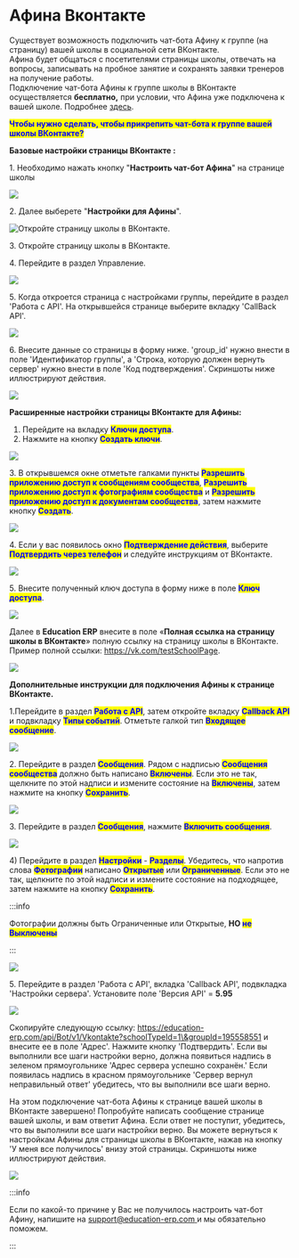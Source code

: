 # Афина Вконтакте

Существует возможность подключить чат-бота Афину к группе (на страницу) вашей школы в социальной сети ВКонтакте.\
Афина будет общаться с посетителями страницы школы, отвечать на вопросы, записывать на пробное занятие и сохранять заявки тренеров на получение работы.\
Подключение чат-бота Афины к группе школы в ВКонтакте осуществляется **бесплатно,** при условии, что Афина уже подключена к вашей школе. Подробнее [здесь](chto-mozhet-afina.md).



<mark style="color:blue;">**Чтобы нужно сделать, чтобы прикрепить чат-бота к группе вашей школы ВКонтакте?**</mark>&#x20;

**Базовые настройки страницы ВКонтакте :**

1\. Необходимо нажать кнопку "**Настроить чат-бот Афина**" на странице школы

![](../.gitbook/assets/Screenshot_223.png)

2\. Далее выберете "**Настройки для Афины**".&#x20;

![Откройте страницу школы в ВКонтакте.](<../.gitbook/assets/Screenshot_227 (1).png>)

3\. Откройте страницу школы в ВКонтакте.

4\. Перейдите в раздел Управление.

![](../.gitbook/assets/Screenshot_225.png)

5\. Когда откроется страница с настройками группы, перейдите в раздел 'Работа с API'. На открывшейся странице выберите вкладку 'CallBack API'.

![](<../.gitbook/assets/Screenshot_226 (1).png>)

6\. Внесите данные со страницы в форму ниже. 'group\_id' нужно внести в поле 'Идентификатор группы', а 'Строка, которую должен вернуть сервер' нужно внести в поле 'Код подтверждения'. Скриншоты ниже иллюстрируют действия.

![](../.gitbook/assets/Screenshot_229.png)

**Расширенные настройки страницы ВКонтакте для Афины:**

1. Перейдите на вкладку <mark style="color:blue;">**Ключи доступа**</mark>.
2. Нажмите на кнопку <mark style="color:blue;">**Создать ключи**</mark>.

![](../.gitbook/assets/Screenshot_230.png)

3\. В открывшемся окне отметьте галками пункты <mark style="color:blue;">**Разрешить приложению доступ к сообщениям сообщества**</mark>, <mark style="color:blue;">**Разрешить приложению доступ к фотографиям сообщества**</mark> и <mark style="color:blue;">**Разрешить приложению доступ к документам сообщества**</mark>, затем нажмите кнопку <mark style="color:blue;">**Создать**</mark>.

![](../.gitbook/assets/Screenshot_231.png)

4\. Если у вас появилось окно <mark style="color:blue;">**Подтверждение действия**</mark>, выберите <mark style="color:blue;">**Подтвердить через телефон**</mark> и следуйте инструкциям от ВКонтакте.

![](../.gitbook/assets/Screenshot_232.png)

5\. Внесите полученный ключ доступа в форму ниже в поле <mark style="color:blue;">**Ключ доступа**</mark>.

![](../.gitbook/assets/Screenshot_233.png)

Далее в **Education ERP** внесите в поле «**Полная ссылка на страницу школы в ВКонтакте**» полную ссылку на страницу школы в ВКонтакте. Пример полной ссылки: https://vk.com/testSchoolPage.

![](<../.gitbook/assets/Screenshot_236 (1).png>)



**Дополнительные инструкции для подключения Афины к странице ВКонтакте.**

1.Перейдите в раздел <mark style="color:blue;">**Работа с API**</mark>, затем откройте вкладку <mark style="color:blue;">**Callback API**</mark> и подвкладку <mark style="color:blue;">**Типы событий**</mark>. Отметьте галкой тип <mark style="color:blue;">**Входящее сообщение**</mark>.

![](../.gitbook/assets/Screenshot_237.png)

2\. Перейдите в раздел <mark style="color:blue;">**Сообщения**</mark>. Рядом с надписью <mark style="color:blue;">**Сообщения сообщества**</mark> должно быть написано <mark style="color:blue;">**Включены**</mark>. Если это не так, щелкните по этой надписи и измените состояние на <mark style="color:blue;">**Включены**</mark>, затем нажмите на кнопку <mark style="color:blue;">**Сохранить**</mark>.

![](../.gitbook/assets/Screenshot_239.png)

3\. Перейдите в раздел <mark style="color:blue;">**Сообщения**</mark>, нажмите <mark style="color:blue;">**Включить сообщения**</mark>.

![](../.gitbook/assets/Screenshot_240.png)

4\) Перейдите в раздел <mark style="color:blue;">**Настройки**</mark> - <mark style="color:blue;">**Разделы**</mark>. Убедитесь, что напротив слова <mark style="color:blue;">**Фотографии**</mark> написано <mark style="color:blue;">**Открытые**</mark> или <mark style="color:blue;">**Ограниченные**</mark>. Если это не так, щелкните по этой надписи и измените состояние на подходящее, затем нажмите на кнопку <mark style="color:blue;">**Сохранить**</mark>.

:::info

Фотографии должны быть Ограниченные или Открытые, **НО&#x20;**<mark style="color:blue;">**не**</mark> <mark style="color:blue;">**Выключены**</mark>

:::

![](<../.gitbook/assets/Screenshot_242 (2).png>)

5\. Перейдите в раздел 'Работа с API', вкладка 'Callback API', подвкладка 'Настройки сервера'. Установите поле 'Версия API' = **5.95**

![](<../.gitbook/assets/Screenshot_244 (1).png>)

Скопируйте следующую ссылку: https://education-erp.com/api/Bot/v1/Vkontakte?schoolTypeId=1\&groupId=195558551 и внесите ее в поле 'Адрес'. Нажмите кнопку 'Подтвердить'. Если вы выполнили все шаги настройки верно, должна появиться надпись в зеленом прямоугольнике 'Адрес сервера успешно сохранён.' Если появилась надпись в красном прямоугольнике 'Сервер вернул неправильный ответ' убедитесь, что вы выполнили все шаги верно.

На этом подключение чат-бота Афины к странице вашей школы в ВКонтакте завершено! Попробуйте написать сообщение странице вашей школы, и вам ответит Афина. Если ответ не поступит, убедитесь, что вы выполнили все шаги настройки верно. Вы можете вернуться к настройкам Афины для страницы школы в ВКонтакте, нажав на кнопку 'У меня все получилось' внизу этой страницы. Скриншоты ниже иллюстрируют действия.

![](<../.gitbook/assets/Screenshot_245 (2).png>)

:::info

Если по какой-то причине у Вас не получилось настроить чат-бот Афину, напишите на [support@education-erp.com ](mailto:support@education-erp.com?body=%D0%9F%D0%BE%D0%B6%D0%B0%D0%BB%D1%83%D0%B9%D1%81%D1%82%D0%B0%20%D0%BD%D0%B5%20%D0%B7%D0%B0%D0%B1%D1%8B%D0%B2%D0%B0%D0%B9%D1%82%D0%B5%20%D1%83%D0%BA%D0%B0%D0%B7%D0%B0%D1%82%D1%8C%20%D1%82%D0%B5%D0%BC%D1%83%20%D0%BF%D0%B8%D1%81%D1%8C%D0%BC%D0%B0.%0D%0A%20%0D%0A%20%D0%95%D1%81%D0%BB%D0%B8%20%D0%B2%D1%8B%20%D1%81%D1%82%D0%BE%D0%BB%D0%BA%D0%BD%D1%83%D0%BB%D0%B8%D1%81%D1%8C%20%D1%81%20%D0%BF%D1%80%D0%BE%D0%B1%D0%BB%D0%B5%D0%BC%D0%BE%D0%B9,%20%D0%BF%D0%BE%D0%B6%D0%B0%D0%BB%D1%83%D0%B9%D1%81%D1%82%D0%B0,%20%D0%BC%D0%B0%D0%BA%D1%81%D0%B8%D0%BC%D0%B0%D0%BB%D1%8C%D0%BD%D0%BE%20%D0%BF%D0%BE%D0%B4%D1%80%D0%BE%D0%B1%D0%BD%D0%BE%20%D0%BE%D0%BF%D0%B8%D1%88%D0%B8%D1%82%D0%B5%20%D0%B5%D0%B5.%0D%0A%20%D0%A7%D0%B5%D0%BC%20%D0%B1%D0%BE%D0%BB%D0%B5%D0%B5%20%D0%BF%D0%BE%D0%B4%D1%80%D0%BE%D0%B1%D0%BD%D0%BE%D0%B9%20%D0%B8%20%D0%B4%D0%B5%D1%82%D0%B0%D0%BB%D1%8C%D0%BD%D0%BE%D0%B9%20%D0%B1%D1%83%D0%B4%D0%B5%D1%82%20%D0%B8%D0%BD%D1%84%D0%BE%D1%80%D0%BC%D0%B0%D1%86%D0%B8%D1%8F,%20%D1%82%D0%B5%D0%BC%20%D0%B1%D1%8B%D1%81%D1%82%D1%80%D0%B5%D0%B5%20%D0%BC%D1%8B%20%D1%81%D0%BC%D0%BE%D0%B6%D0%B5%D0%BC%20%D0%B2%D0%B0%D0%BC%20%D0%BF%D0%BE%D0%BC%D0%BE%D1%87%D1%8C.%0D%0A%20%D0%AF%20%D0%B4%D0%B5%D0%BB%D0%B0%D1%8E%20%D1%81%D0%BB%D0%B5%D0%B4%D1%83%D1%8E%D1%89%D0%B5%D0%B5:%0D%0A%201.%0D%0A%202.%0D%0A%203.%0D%0A%20%D0%9F%D1%80%D0%BE%D0%B8%D1%81%D1%85%D0%BE%D0%B4%D0%B8%D1%82%20%D0%B2%D0%BE%D1%82%20%D1%87%D1%82%D0%BE:%0D%0A%20%0D%0A%20%D0%AF%20%D0%BE%D0%B6%D0%B8%D0%B4%D0%B0%D1%8E:%0D%0A%20%0D%0A%20%0D%0A%20____________________________%0D%0A%20%D0%A2%D0%B5%D1%85%D0%BD%D0%B8%D1%87%D0%B5%D1%81%D0%BA%D0%B0%D1%8F%20%D0%B8%D0%BD%D1%84%D0%BE%D1%80%D0%BC%D0%B0%D1%86%D0%B8%D1%8F%20\(%D0%9D%D0%B5%20%D1%83%D0%B4%D0%B0%D0%BB%D1%8F%D1%82%D1%8C\)%20:%0D%0A%20%20D%D0%B8%D0%BC%D0%B0%20%D0%94%D0%B8%D0%BC%D0%B0%20%D0%A4%D1%80%D0%B0%D0%BD%D1%87%D0%B0%D0%B9%D0%B7%D0%B8%20+7%20999%20999%2099%2099%20\(13948\)%0D%0A%20%20http://education-erp.com/ru/SchoolAfinaBot/VkGroupInstructions?schoolId=10229%20|%20%0D%0A%20____________________________)и мы обязательно поможем.

:::
